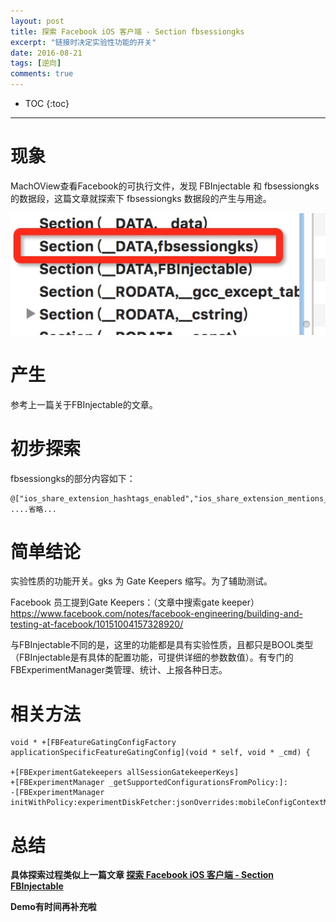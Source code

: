 ```yaml
---
layout: post
title: 探索 Facebook iOS 客户端 - Section fbsessiongks
excerpt: "链接时决定实验性功能的开关"
date: 2016-08-21
tags: [逆向]
comments: true
---
```

 
* TOC
{:toc}
---
 
# 现象
 
 MachOView查看Facebook的可执行文件，发现 FBInjectable 和 fbsessiongks 的数据段，这篇文章就探索下 fbsessiongks 数据段的产生与用途。
 
![](/media/14717181531082.jpg)


# 产生

参考上一篇关于FBInjectable的文章。


# 初步探索

fbsessiongks的部分内容如下：

```
@["ios_share_extension_hashtags_enabled","ios_share_extension_mentions_disabled","ios_share_extension_360_upload_enabled","ios_share_extension_delegate_cleanup","ios_hemingway_limit_sections","aldrin_qr_code_experiment","ios_set_badge_count_on_init","ios_side_feed_show_newsfeed_units_gk","fb_app_zero_rating","fb_app_zero_rating_bad_url_errors","ios_zero_rating_header_request","ios_checkpoints_logged_in_blocking","uber_app_integration","nearby_friends_self_view","ios_nearby_friends_dashboard_invite","ios_nf_replace_pls_with_message","ios_nearby_friends_profile_style","nearby_friends_dashboard_checkins_hometown","nearby_friends_self_view","ios_nearby_friends_dashboard_reaction","ios_friends_nearby_bookmark_alert","ios_friends_nearby_bookmark_upsell","ios_nearby_friends_inv
....省略...

```


# 简单结论

实验性质的功能开关。gks 为 Gate Keepers 缩写。为了辅助测试。

Facebook 员工提到Gate Keepers：（文章中搜索gate keeper）
https://www.facebook.com/notes/facebook-engineering/building-and-testing-at-facebook/10151004157328920/

与FBInjectable不同的是，这里的功能都是具有实验性质，且都只是BOOL类型（FBInjectable是有具体的配置功能，可提供详细的参数数值）。有专门的FBExperimentManager类管理、统计、上报各种日志。


# 相关方法

```
void * +[FBFeatureGatingConfigFactory applicationSpecificFeatureGatingConfig](void * self, void * _cmd) {

+[FBExperimentGatekeepers allSessionGatekeeperKeys]
+[FBExperimentManager _getSupportedConfigurationsFromPolicy:]:
-[FBExperimentManager initWithPolicy:experimentDiskFetcher:jsonOverrides:mobileConfigContextManager:]:
```

# 总结

**具体探索过程类似上一篇文章 [探索 Facebook iOS 客户端 - Section FBInjectable](https://everettjf.github.io/2016/08/15/facebook-explore-section-fbinjectable)**

**Demo有时间再补充啦**


